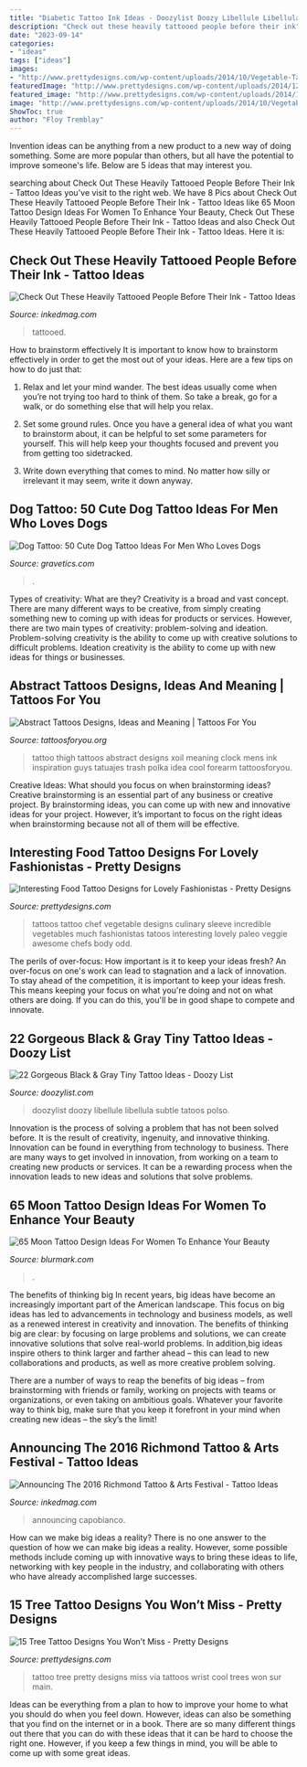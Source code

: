 ```yaml
---
title: "Diabetic Tattoo Ink Ideas - Doozylist Doozy Libellule Libellula Subtle Tatoos Polso"
description: "Check out these heavily tattooed people before their ink"
date: "2023-09-14"
categories:
- "ideas"
tags: ["ideas"]
images:
- "http://www.prettydesigns.com/wp-content/uploads/2014/10/Vegetable-Tattoos.jpg"
featuredImage: "http://www.prettydesigns.com/wp-content/uploads/2014/12/Pretty-Tree-Tattoo.jpg"
featured_image: "http://www.prettydesigns.com/wp-content/uploads/2014/12/Pretty-Tree-Tattoo.jpg"
image: "http://www.prettydesigns.com/wp-content/uploads/2014/10/Vegetable-Tattoos.jpg"
ShowToc: true
author: "Floy Tremblay"
---
```



Invention ideas can be anything from a new product to a new way of doing something. Some are more popular than others, but all have the potential to improve someone's life. Below are 5 ideas that may interest you.

	

		
searching about Check Out These Heavily Tattooed People Before Their Ink - Tattoo Ideas you've visit to the right web. We have 8 Pics about Check Out These Heavily Tattooed People Before Their Ink - Tattoo Ideas like 65 Moon Tattoo Design Ideas For Women To Enhance Your Beauty, Check Out These Heavily Tattooed People Before Their Ink - Tattoo Ideas and also Check Out These Heavily Tattooed People Before Their Ink - Tattoo Ideas. Here it is:
		
    
## Check Out These Heavily Tattooed People Before Their Ink - Tattoo Ideas

<img loading=lazy src="https://www.inkedmag.com/.image/c_limit%2Ccs_srgb%2Cq_auto:good%2Cw_700/MTYyMzIxMjQyMjUzMjQwMjIx/screen-shot-2019-02-28-at-103527-am.png" onerror="this.onerror=null;this.src='https://tse2.mm.bing.net/th?id=OIP.yJeUrIsrwx8n6ZlVzGZAvAHaHC&amp;pid=15.1';" alt="Check Out These Heavily Tattooed People Before Their Ink - Tattoo Ideas">

_Source: inkedmag.com_

>tattooed. 

	

How to brainstorm effectively
It is important to know how to brainstorm effectively in order to get the most out of your ideas. Here are a few tips on how to do just that:
1. Relax and let your mind wander. The best ideas usually come when you’re not trying too hard to think of them. So take a break, go for a walk, or do something else that will help you relax.

2. Set some ground rules. Once you have a general idea of what you want to brainstorm about, it can be helpful to set some parameters for yourself. This will help keep your thoughts focused and prevent you from getting too sidetracked.

3. Write down everything that comes to mind. No matter how silly or irrelevant it may seem, write it down anyway.

    
## Dog Tattoo: 50 Cute Dog Tattoo Ideas For Men Who Loves Dogs

<img loading=lazy src="https://www.gravetics.com/wp-content/uploads/2017/06/Wonderful-Dog-Tattoo-On-Neck.jpg" onerror="this.onerror=null;this.src='https://tse1.mm.bing.net/th?id=OIP.-6KfnUc9ej6tl5oQeyO1ugHaJ4&amp;pid=15.1';" alt="Dog Tattoo: 50 Cute Dog Tattoo Ideas For Men Who Loves Dogs">

_Source: gravetics.com_

>. 

	

Types of creativity: What are they?
Creativity is a broad and vast concept. There are many different ways to be creative, from simply creating something new to coming up with ideas for products or services. However, there are two main types of creativity: problem-solving and ideation. Problem-solving creativity is the ability to come up with creative solutions to difficult problems. Ideation creativity is the ability to come up with new ideas for things or businesses.

    
## Abstract Tattoos Designs, Ideas And Meaning | Tattoos For You

<img loading=lazy src="https://www.tattoosforyou.org/wp-content/uploads/2016/05/Abstract-Tattoo-for-Men.jpg" onerror="this.onerror=null;this.src='https://tse2.mm.bing.net/th?id=OIP._F_oUBzSK7NquKsMtYnvGAHaJ4&amp;pid=15.1';" alt="Abstract Tattoos Designs, Ideas and Meaning | Tattoos For You">

_Source: tattoosforyou.org_

>tattoo thigh tattoos abstract designs xoil meaning clock mens ink inspiration guys tatuajes trash polka idea cool forearm tattoosforyou. 

	

Creative Ideas: What should you focus on when brainstorming ideas?
Creative brainstorming is an essential part of any business or creative project. By brainstorming ideas, you can come up with new and innovative ideas for your project. However, it’s important to focus on the right ideas when brainstorming because not all of them will be effective.

    
## Interesting Food Tattoo Designs For Lovely Fashionistas - Pretty Designs

<img loading=lazy src="http://www.prettydesigns.com/wp-content/uploads/2014/10/Vegetable-Tattoos.jpg" onerror="this.onerror=null;this.src='https://tse1.mm.bing.net/th?id=OIP.WiEkYExh6XZb5Z2u8C4U6AAAAA&amp;pid=15.1';" alt="Interesting Food Tattoo Designs for Lovely Fashionistas - Pretty Designs">

_Source: prettydesigns.com_

>tattoos tattoo chef vegetable designs culinary sleeve incredible vegetables much fashionistas tatoos interesting lovely paleo veggie awesome chefs body odd. 

	

The perils of over-focus: How important is it to keep your ideas fresh?
An over-focus on one's work can lead to stagnation and a lack of innovation. To stay ahead of the competition, it is important to keep your ideas fresh. This means keeping your focus on what you're doing and not on what others are doing. If you can do this, you'll be in good shape to compete and innovate.

    
## 22 Gorgeous Black &amp; Gray Tiny Tattoo Ideas - Doozy List

<img loading=lazy src="https://www.doozylist.com/wp-content/uploads/2017/07/Gorgeous-Black-Gray-Tiny-Tattoo-Ideas-19.jpg" onerror="this.onerror=null;this.src='https://tse1.mm.bing.net/th?id=OIP.DEsUoGdxWWe_ttyRIL0HxAHaK-&amp;pid=15.1';" alt="22 Gorgeous Black &amp; Gray Tiny Tattoo Ideas - Doozy List">

_Source: doozylist.com_

>doozylist doozy libellule libellula subtle tatoos polso. 

	

Innovation is the process of solving a problem that has not been solved before. It is the result of creativity, ingenuity, and innovative thinking. Innovation can be found in everything from technology to business. There are many ways to get involved in innovation, from working on a team to creating new products or services. It can be a rewarding process when the innovation leads to new ideas and solutions that solve problems.

    
## 65 Moon Tattoo Design Ideas For Women To Enhance Your Beauty

<img loading=lazy src="https://www.blurmark.com/wp-content/uploads/2017/03/Lace-Moon-Tattoo.jpg" onerror="this.onerror=null;this.src='https://tse1.mm.bing.net/th?id=OIP.lmk2PD66TnL-OaWsn_L_YAHaKG&amp;pid=15.1';" alt="65 Moon Tattoo Design Ideas For Women To Enhance Your Beauty">

_Source: blurmark.com_

>. 

	

The benefits of thinking big
In recent years, big ideas have become an increasingly important part of the American landscape. This focus on big ideas has led to advancements in technology and business models, as well as a renewed interest in creativity and innovation.
The benefits of thinking big are clear: by focusing on large problems and solutions, we can create innovative solutions that solve real-world problems. In addition,big ideas inspire others to think larger and farther ahead – this can lead to new collaborations and products, as well as more creative problem solving.

There are a number of ways to reap the benefits of big ideas – from brainstorming with friends or family, working on projects with teams or organizations, or even taking on ambitious goals. Whatever your favorite way to think big, make sure that you keep it forefront in your mind when creating new ideas – the sky’s the limit!

    
## Announcing The 2016 Richmond Tattoo &amp; Arts Festival - Tattoo Ideas

<img loading=lazy src="https://www.inkedmag.com/.image/c_limit%2Ccs_srgb%2Cfl_progressive%2Cq_auto:good%2Cw_700/MTU5MDMyNzAzMTA1MzEyNDA1/tattoo-joecapobianco2.jpg" onerror="this.onerror=null;this.src='https://tse2.mm.bing.net/th?id=OIP.nUYnPAcRoBlMMtzFH-QM6QHaMo&amp;pid=15.1';" alt="Announcing The 2016 Richmond Tattoo &amp; Arts Festival - Tattoo Ideas">

_Source: inkedmag.com_

>announcing capobianco. 

	

How can we make big ideas a reality?
There is no one answer to the question of how we can make big ideas a reality. However, some possible methods include coming up with innovative ways to bring these ideas to life, networking with key people in the industry, and collaborating with others who have already accomplished large successes.

    
## 15 Tree Tattoo Designs You Won’t Miss - Pretty Designs

<img loading=lazy src="http://www.prettydesigns.com/wp-content/uploads/2014/12/Pretty-Tree-Tattoo.jpg" onerror="this.onerror=null;this.src='https://tse2.mm.bing.net/th?id=OIP.nb9UDflwb_YrzFrW3AcVDwHaNQ&amp;pid=15.1';" alt="15 Tree Tattoo Designs You Won’t Miss - Pretty Designs">

_Source: prettydesigns.com_

>tattoo tree pretty designs miss via tattoos wrist cool trees won sur main. 

	

Ideas can be everything from a plan to how to improve your home to what you should do when you feel down. However, ideas can also be something that you find on the internet or in a book. There are so many different things out there that you can do with these ideas that it can be hard to choose the right one. However, if you keep a few things in mind, you will be able to come up with some great ideas.

